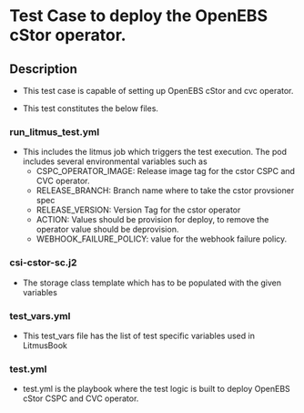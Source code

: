 # Test Case to deploy the OpenEBS cStor operator.

## Description
   - This test case is capable of setting up OpenEBS cStor and cvc operator.

   - This test constitutes the below files. 

### run_litmus_test.yml
   - This includes the litmus job which triggers the test execution. The pod includes several environmental variables such as 
        - CSPC_OPERATOR_IMAGE: Release image tag for the cstor CSPC and CVC operator.
        - RELEASE_BRANCH: Branch name where to take the cstor provsioner spec
        - RELEASE_VERSION: Version Tag for the cstor operator
        - ACTION: Values should be provision for deploy, to remove the operator value should be deprovision.
        - WEBHOOK_FAILURE_POLICY: value for the webhook failure policy.

### csi-cstor-sc.j2
   - The storage class template which has to be populated with the given variables

### test_vars.yml
   - This test_vars file has the list of test specific variables used in LitmusBook

### test.yml
   - test.yml is the playbook where the test logic is built to deploy OpenEBS cStor CSPC and CVC operator.

